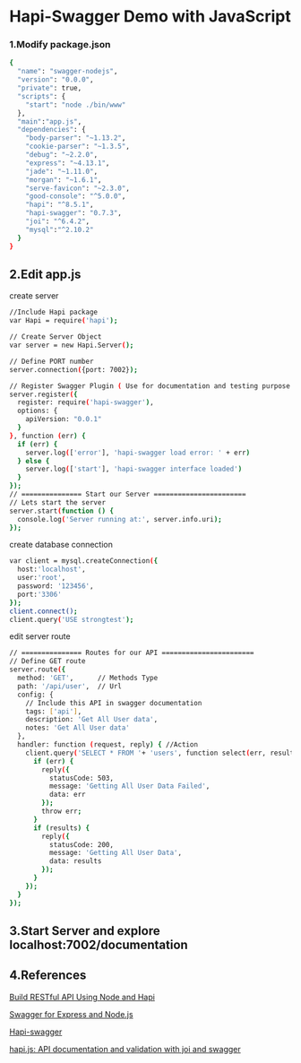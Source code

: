 # Hapi-Swagger Demo with JavaScript
### 1.Modify package.json
```sh
{
  "name": "swagger-nodejs",
  "version": "0.0.0",
  "private": true,
  "scripts": {
    "start": "node ./bin/www"
  },
  "main":"app.js",
  "dependencies": {
    "body-parser": "~1.13.2",
    "cookie-parser": "~1.3.5",
    "debug": "~2.2.0",
    "express": "~4.13.1",
    "jade": "~1.11.0",
    "morgan": "~1.6.1",
    "serve-favicon": "~2.3.0",
    "good-console": "^5.0.0",
    "hapi": "^8.5.1",
    "hapi-swagger": "0.7.3",
    "joi": "^6.4.2",
    "mysql":"^2.10.2"
  }
}
```
## 2.Edit app.js
create server
```sh
//Include Hapi package
var Hapi = require('hapi');

// Create Server Object
var server = new Hapi.Server();

// Define PORT number
server.connection({port: 7002});

// Register Swagger Plugin ( Use for documentation and testing purpose )
server.register({
  register: require('hapi-swagger'),
  options: {
    apiVersion: "0.0.1"
  }
}, function (err) {
  if (err) {
    server.log(['error'], 'hapi-swagger load error: ' + err)
  } else {
    server.log(['start'], 'hapi-swagger interface loaded')
  }
});
// =============== Start our Server =======================
// Lets start the server
server.start(function () {
  console.log('Server running at:', server.info.uri);
});
```
create database connection
```sh
var client = mysql.createConnection({
  host:'localhost',
  user:'root',
  password: '123456',
  port:'3306'
});
client.connect();
client.query('USE strongtest');
```
edit server route
```sh
// =============== Routes for our API =======================
// Define GET route
server.route({
  method: 'GET',      // Methods Type
  path: '/api/user',  // Url
  config: {
    // Include this API in swagger documentation
    tags: ['api'],
    description: 'Get All User data',
    notes: 'Get All User data'
  },
  handler: function (request, reply) { //Action
    client.query('SELECT * FROM '+ 'users', function select(err, results, fields) {
      if (err) {
        reply({
          statusCode: 503,
          message: 'Getting All User Data Failed',
          data: err
        });
        throw err;
      }
      if (results) {
        reply({
          statusCode: 200,
          message: 'Getting All User Data',
          data: results
        });
      }
    });
  }
});
```
## 3.Start Server and explore localhost:7002/documentation

## 4.References
[Build RESTful API Using Node and Hapi](http://www.tothenew.com/blog/build-restful-api-using-node-and-hapi/)

[Swagger for Express and Node.js](https://c9.io/tobiashutterer/swagger-node-express)

[Hapi-swagger](https://www.npmjs.com/package/hapi-swagger)

[hapi.js: API documentation and validation with joi and swagger](http://gitkitty.com/2015/02/06/hapijs-with-joi/)



